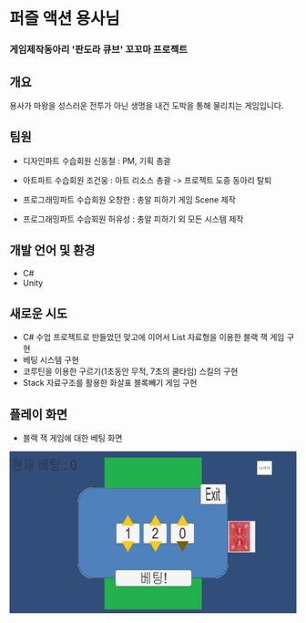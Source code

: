 # 퍼즐 액션 용사님

### 게임제작동아리 '판도라 큐브' 꼬꼬마 프로젝트

## 개요
용사가 마왕을 성스러운 전투가 아닌 생명을 내건 도박을 통해 물리치는 게임입니다.

## 팀원

* 디자인파트 수습회원 신동철 : PM, 기획 총괄

* 아트파트 수습회원 조건웅 : 아트 리소스 총괄  ->  프로젝트 도중 동아리 탈퇴

* 프로그래밍파트 수습회원 오창한 : 총알 피하기 게임 Scene 제작

* 프로그래밍파트 수습회원 허유성 : 총알 피하기 외 모든 시스템 제작

## 개발 언어 및 환경
* C#
* Unity

## 새로운 시도
* C# 수업 프로젝트로 만들었던 맞고에 이어서 List 자료형을 이용한 블랙 잭 게임 구현
* 베팅 시스템 구현
* 코루틴을 이용한 구르기(1초동안 무적, 7초의 쿨타임) 스킬의 구현
* Stack 자료구조를 활용한 화살표 블록빼기 게임 구현

## 플레이 화면

* 블랙 잭 게임에 대한 베팅 화면

![Play](./Image/PlayScreen.PNG)
